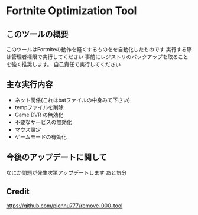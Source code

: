 # Fortnite Optimization Tool

## このツールの概要
このツールはFortniteの動作を軽くするものをを自動化したものです
実行する際は管理者権限で実行してください
事前にレジストリのバックアップを取ることを強く推奨します。
自己責任で実行してください

## 主な実行内容
- ネット関係(これはbatファイルの中身みて下さい)
- tempファイルを削除
- Game DVR の無効化
- 不要なサービスの無効化
- マウス設定
- ゲームモードの有効化

## 今後のアップデートに関して
なにか問題が発生次第アップデートします
あと気分

## Credit
https://github.com/piennu777/remove-000-tool
